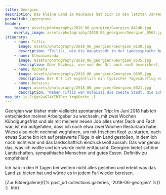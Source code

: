 ```yaml
---
title: Georgien
description: Das kleine Land im Kaukasus hat sich in den letzten Jahren zum Top-Reiseziel entwickelt, wunderschöne Natur und gutes Essen sind dafür sicherlich mitverantwortlich. Hier sind meine Tipps rund für eine Georgien-Reise.
permalink: /georgien/
header:
    teaser: assets/photography/2018_06_georgien/Georgien_0424b.jpg
    overlay_image: assets/photography/2018_06_georgien/Georgien_0563.jpg
itinerary:
    - name: Tiflis
      image: assets/photography/2018_06_georgien/Georgien_0138.jpg
      description: "Tbilisi, wie die Hauptstadt in der Landessprache heißt, bietet eine Mischung vieler Baustile, Kulturen und Attraktionen. In der Altstadt findet man windschiefe Gebäude neben prunkvollen Kirchen, Moscheen, Thermalbädern oder modernen, teils abstrakten Bauwerken. Ich hab mich dort sehr wohl gefühlt und man kann in jedem Fall mehrere Tage verbringen ohne dass es einem langweilig wird ;)"
    - name: Stepanzminda
      image: assets/photography/2018_06_georgien/Georgien_0635.jpg
      description: Oder Kazbegi, wie man den Ort auch noch bezeichnet, ist ein kleines Bergdorf im Norden von Georgien und besonders wegen der Dreifaltigkeitskirche bekannt, die szenisch auf einem Berg die Gegend überblickt. Prinzipiell kann man den Ort und die Kirche auch als Tagesausflug von Tiflis aus besuchen, aber da es auf der etwa 3 Stunden langen Strecke weitere schöne Stopps gibt, würde ich mindestens eine Nacht in Stepanzminda empfehlen. Für Naturliebhaber bietet die Gegend auch noch viele weitere Wanderwege, so dass man auch leicht eine Woche dort verbringen kann.
    - name: Mzcheta
      image: assets/photography/2018_06_georgien/Georgien_0695.jpg
      description: Der Ort ist eigentlich ein typischer Tagesausflug von Tiflis aus, ich habe dort jedoch auf meinem Rückweg von Kazbegi Halt gemacht. Wie man es auch macht, es ist in jedem Fall ein Besuch wert. Neben einer kleinen, mittelalterlichen Altstadt inklusive burgähnlicher Kathedrale, gibt es auch im Umkreis ein paar schön gelegene Kirchen. Vom Dshwari-Kloster kann man zudem auf den Zusammenfluss zweier Flüsse schauen, die meist unterschiedliche Farben haben.
    - name: Kutaissi
      image: assets/photography/2018_06_georgien/Georgien_0821.jpg
      description: "Neben Tiflis war Kutaissi die zweite Stadt, die ich als Ausgangspunkt für Tagestrips genutzt habe. Wären meine Flüge nicht von und nach Kutaissi gewesen, hätte ich sie vermutlich übersehen, was sehr Schade gewesen wäre, denn es ist eine kleine gemütliche Stadt die auch selbst einiges zu bieten hat und von der man aus einige Tagestouren machen kann. So ging es von da aus zu diversen Klöstern und Kirchen sowie zu einer Tropfsteinhöhle und einem Nationalpark."
map_id: 1c-7iQgo2w6T4YEhTRcz_YrgUOothc_-l
---
```


Georgien war bisher mein vielleicht spontanster Trip: Im Juni 2018 hab ich entschieden meinen Arbeitgeber zu wechseln, mit zwei Wochen Kündigungsfrist und als mit meinem neuen Job alles unter Dach und Fach war, ist mir aufgefallen, dass ich noch etwa zwei Wochen Resturlaub habe.
Wieso also nicht nochmal wegfahren, um mit frischem Kopf zu starten, nach etwas Suche bin ich auf preiswerte Flüge in ein Land gestoßen, in dem ich noch nicht war und das landschaftlich eindrucksvoll aussah.
Das war genau das, was ich wollte und ich wurde nicht enttäuscht: Georgien bietet schöne Landschaften, sympathische Menschen und gutes Essen. Definitiv zu empfehlen!

Ich hab in den 9 Tagen bei weitem nicht alles gesehen und erlebt was das Land zu bieten hat und würde es in jedem Fall wieder bereisen.

[Zur Bildergalerie]({% post_url collections.galleries, '2018-06-georgien' %}){: .btn}
